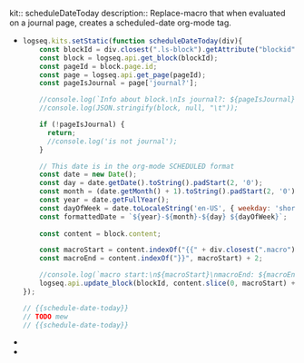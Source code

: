 kit:: scheduleDateToday
description:: Replace-macro that when evaluated on a journal page, creates a scheduled-date org-mode tag.

- ```javascript
  logseq.kits.setStatic(function scheduleDateToday(div){
      const blockId = div.closest(".ls-block").getAttribute("blockid");
      const block = logseq.api.get_block(blockId);
      const pageId = block.page.id;
      const page = logseq.api.get_page(pageId);
      const pageIsJournal = page['journal?'];
  
      //console.log(`Info about block.\nIs journal?: ${pageIsJournal}`);
      //console.log(JSON.stringify(block, null, "\t"));
  
      if (!pageIsJournal) { 
        return; 
        //console.log('is not journal'); 
      }
  
      // This date is in the org-mode SCHEDULED format
      const date = new Date();
      const day = date.getDate().toString().padStart(2, '0');
      const month = (date.getMonth() + 1).toString().padStart(2, '0'); 
      const year = date.getFullYear();
      const dayOfWeek = date.toLocaleString('en-US', { weekday: 'short' }); 
      const formattedDate = `${year}-${month}-${day} ${dayOfWeek}`;
      
      const content = block.content;
  
      const macroStart = content.indexOf("{{" + div.closest(".macro").dataset.macroName);
      const macroEnd = content.indexOf("}}", macroStart) + 2;
  
      //console.log(`macro start:\n${macroStart}\nmacroEnd: ${macroEnd}\ninnerHTML: ${div.innerHTML}`)
      logseq.api.update_block(blockId, content.slice(0, macroStart) + `SCHEDULED: <${formattedDate}>` + content.slice(macroEnd));
  });
  
  // {{schedule-date-today}}
  // TODO mew
  // {{schedule-date-today}}
  ```
-
-